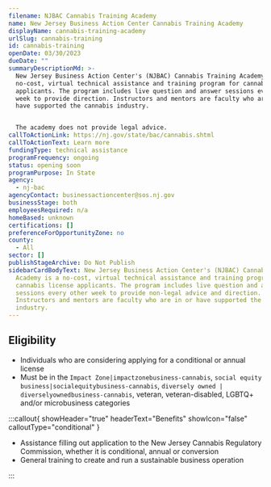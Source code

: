 ```yaml
---
filename: NJBAC Cannabis Training Academy
name: New Jersey Business Action Center Cannabis Training Academy
displayName: cannabis-training-academy
urlSlug: cannabis-training
id: cannabis-training
openDate: 03/30/2023
dueDate: ""
summaryDescriptionMd: >-
  New Jersey Business Action Center's (NJBAC) Cannabis Training Academy is a
  no-cost, virtual technical assistance and training program for cannabis
  applicants. The program includes live question and answer sessions every other
  week to provide direction. Instructors and mentors are faculty who are in or
  have supported the cannabis industry.


  The academy does not provide legal advice.
callToActionLink: https://nj.gov/state/bac/cannabis.shtml
callToActionText: Learn more
fundingType: technical assistance
programFrequency: ongoing
status: opening soon
programPurpose: In State
agency:
  - nj-bac
agencyContact: businessactioncenter@sos.nj.gov
businessStage: both
employeesRequired: n/a
homeBased: unknown
certifications: []
preferenceForOpportunityZone: no
county:
  - All
sector: []
publishStageArchive: Do Not Publish
sidebarCardBodyText: New Jersey Business Action Center's (NJBAC) Cannabis Training
  Academy is a no-cost, virtual technical assistance and training program for
  cannabis license applicants. The program includes live question and answer
  sessions every other week to provide non-legal advice and direction.
  Instructors and mentors are faculty who are in or have supported the cannabis
  industry.
---
```


## Eligibility

- Individuals who are considering applying for a conditional or annual license
- Must be in the `Impact Zone|impactzonebusiness-cannabis`, `social equity business|socialequitybusiness-cannabis`, `diversely owned | diverselyownedbusiness-cannabis`, veteran, veteran-disabled, LGBTQ+ and/or microbusiness categories

:::callout{ showHeader="true" headerText="Benefits" showIcon="false" calloutType="conditional" }

- Assistance filling out application to the New Jersey Cannabis Regulatory Commission, whether it is conditional, annual or conversion
- General training to create and run a sustainable business operation

:::
